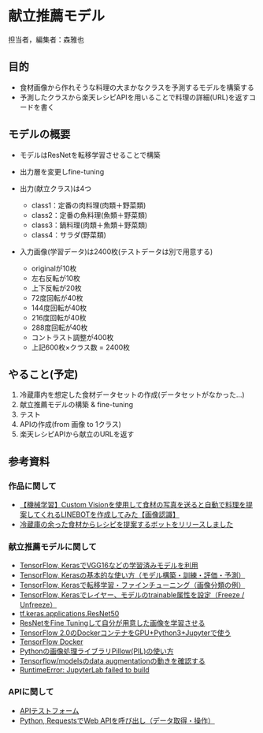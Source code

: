 # 献立推薦モデル
担当者，編集者：森雅也

## 目的
- 食材画像から作れそうな料理の大まかなクラスを予測するモデルを構築する
- 予測したクラスから楽天レシピAPIを用いることで料理の詳細(URL)を返すコードを書く

## モデルの概要
- モデルはResNetを転移学習させることで構築
- 出力層を変更しfine-tuning
- 出力(献立クラス)は4つ
  - class1：定番の肉料理(肉類＋野菜類)
  - class2：定番の魚料理(魚類＋野菜類)
  - class3：鍋料理(肉類＋魚類＋野菜類)
  - class4：サラダ(野菜類)

- 入力画像(学習データ)は2400枚(テストデータは別で用意する)
  - originalが10枚
  - 左右反転が10枚
  - 上下反転が20枚
  - 72度回転が40枚
  - 144度回転が40枚
  - 216度回転が40枚
  - 288度回転が40枚
  - コントラスト調整が400枚
  - 上記600枚×クラス数 = 2400枚

## やること(予定)
1. 冷蔵庫内を想定した食材データセットの作成(データセットがなかった…)
1. 献立推薦モデルの構築 & fine-tuning
1. テスト
1. APIの作成(from 画像 to 1クラス)
1. 楽天レシピAPIから献立のURLを返す

## 参考資料
### 作品に関して
- [【機械学習】Custom Visionを使用して食材の写真を送ると自動で料理を提案してくれるLINEBOTを作成してみた【画像認識】](https://qiita.com/Naru0607/items/16c42a242ddc90009a30)
- [冷蔵庫の余った食材からレシピを提案するボットをリリースしました](https://qiita.com/msh5/items/b2350bab800eddaecad3)
### 献立推薦モデルに関して
- [TensorFlow, KerasでVGG16などの学習済みモデルを利用](https://note.nkmk.me/python-tensorflow-keras-applications-pretrained-models/)
- [TensorFlow, Kerasの基本的な使い方（モデル構築・訓練・評価・予測）](https://note.nkmk.me/python-tensorflow-keras-basics/)
- [TensorFlow, Kerasで転移学習・ファインチューニング（画像分類の例）](https://note.nkmk.me/python-tensorflow-keras-transfer-learning-fine-tuning/)
- [TensorFlow, Kerasでレイヤー、モデルのtrainable属性を設定（Freeze / Unfreeze）](https://note.nkmk.me/python-tensorflow-keras-trainable-freeze-unfreeze/)
- [tf.keras.applications.ResNet50](https://www.tensorflow.org/api_docs/python/tf/keras/applications/ResNet50?authuser=0&hl=ja)
- [ResNetをFine Tuningして自分が用意した画像を学習させる](https://pchun.work/resnet%E3%82%92fine-tuning%E3%81%97%E3%81%A6%E8%87%AA%E5%88%86%E3%81%8C%E7%94%A8%E6%84%8F%E3%81%97%E3%81%9F%E7%94%BB%E5%83%8F%E3%82%92%E5%AD%A6%E7%BF%92%E3%81%95%E3%81%9B%E3%82%8B/#i-2)
- [TensorFlow 2.0のDockerコンテナをGPU+Python3+Jupyterで使う](https://qiita.com/hrappuccino/items/fe76e2ed014c16171e47#tensorflow-docker%E3%82%B3%E3%83%B3%E3%83%86%E3%83%8A%E3%81%AE%E8%B5%B7%E5%8B%95)
- [TensorFlow Docker](https://www.tensorflow.org/install/docker?hl=ja#tensorflow_docker_requirements)
- [Pythonの画像処理ライブラリPillow(PIL)の使い方](https://note.nkmk.me/python-pillow-basic/)
- [Tensorflow/modelsのdata augmentationの動きを確認する](https://blog.imind.jp/entry/2019/07/20/132143)
- [RuntimeError: JupyterLab failed to build](https://github.com/jupyterlab/jupyterlab-github/issues/97)
### APIに関して
- [APIテストフォーム](https://webservice.rakuten.co.jp/explorer/api/Recipe/CategoryList/)
- [Python, RequestsでWeb APIを呼び出し（データ取得・操作）](https://note.nkmk.me/python-requests-web-api/)